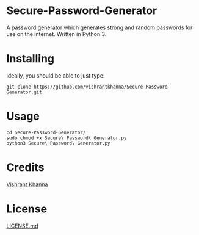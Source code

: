 # Secure-Password-Generator
A password generator which generates strong and random passwords for use on the internet. Written in Python 3.

# Installing
Ideally, you should be able to just type:

```
git clone https://github.com/vishrantkhanna/Secure-Password-Generator.git
```

# Usage
```
cd Secure-Password-Generator/
sudo chmod +x Secure\ Password\ Generator.py
python3 Secure\ Password\ Generator.py
```

# Credits
[Vishrant Khanna](https://github.com/vishrantkhanna)

# License
[LICENSE.md](https://github.com/vishrantkhanna/Secure-Password-Generator/blob/master/LICENSE.md)
